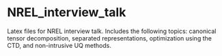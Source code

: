 # NREL_interview_talk
Latex files for NREL interview talk. Includes the following topics: canonical tensor decomposition, separated representations, optimization using the CTD, and non-intrusive UQ methods.
